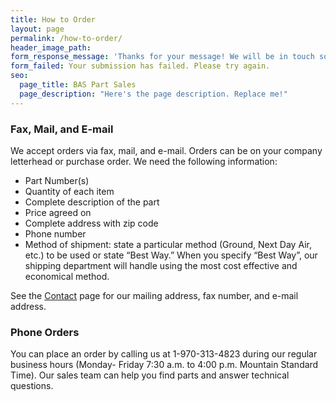 ```yaml
---
title: How to Order
layout: page
permalink: /how-to-order/
header_image_path:
form_response_message: 'Thanks for your message! We will be in touch soon.'
form_failed: Your submission has failed. Please try again.
seo:
  page_title: BAS Part Sales
  page_description: "Here's the page description. Replace me!"
---
```



### Fax, Mail, and E-mail

We accept orders via fax, mail, and e-mail. Orders can be on your company letterhead or purchase order. We need the following information:

* Part Number(s)
* Quantity of each item
* Complete description of the part
* Price agreed on
* Complete address with zip code
* Phone number
* Method of shipment: state a particular method (Ground, Next Day Air, etc.) to be used or state “Best Way.” When you specify “Best Way”, our shipping department will handle using the most cost effective and economical method.


See the [Contact](/contact/)&nbsp;page for our mailing address, fax number, and e-mail address.

### Phone Orders

You can place an order by calling us at 1-970-313-4823 during our regular business hours (Monday- Friday 7:30 a.m. to 4:00 p.m. Mountain Standard Time). Our sales team can help you find parts and answer technical questions.
